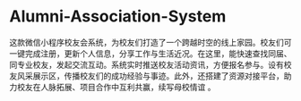 # Alumni-Association-System
这款微信小程序校友会系统，为校友们打造了一个跨越时空的线上家园。校友们可一键完成注册，更新个人信息，分享工作与生活近况。在这里，能快速查找同届、同专业校友，发起交流互动。系统实时推送校友活动资讯，方便报名参与。设有校友风采展示区，传播校友们的成功经验与事迹。此外，还搭建了资源对接平台，助力校友在人脉拓展、项目合作中互利共赢，续写母校情谊 。
